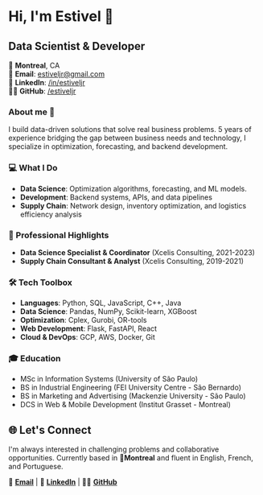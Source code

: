 # Hi, I'm Estivel 👋
## Data Scientist & Developer

📍 **Montreal**, CA \
📧 **Email**: [estiveljr@gmail.com](estiveljr@gmail.com) \
🔗 **LinkedIn**: [/in/estiveljr](http://www.linkedin.com/in/estiveljr) \
👨‍💻 **GitHub**: [/estiveljr](http://www.github.com/estiveljr)


### About me 📖
I build data-driven solutions that solve real business problems. 5 years of experience bridging the gap between business needs and technology, I specialize in optimization, forecasting, and backend development.

### 💻 What I Do

- **Data Science**: Optimization algorithms, forecasting, and ML models.
- **Development**: Backend systems, APIs, and data pipelines
- **Supply Chain**: Network design, inventory optimization, and logistics efficiency analysis

### 🌟 Professional Highlights 

- **Data Science Specialist & Coordinator** (Xcelis Consulting, 2021-2023)
- **Supply Chain Consultant & Analyst** (Xcelis Consulting, 2019-2021)

### 🛠️ Tech Toolbox

- **Languages**: Python, SQL, JavaScript, C++, Java
- **Data Science**: Pandas, NumPy, Scikit-learn, XGBoost
- **Optimization**: Cplex, Gurobi, OR-tools
- **Web Development**: Flask, FastAPI, React
- **Cloud & DevOps**: GCP, AWS, Docker, Git

### 🎓 Education

- MSc in Information Systems (University of São Paulo)
- BS in Industrial Engineering (FEI University Centre - São Bernardo)
- BS in Marketing and Advertising (Mackenzie University - São Paulo)
- DCS in Web & Mobile Development (Institut Grasset - Montreal)

## 🌐 Let's Connect

I'm always interested in challenging problems and collaborative opportunities. Currently based in 📍**Montreal** and fluent in English, French, and Portuguese.

📧 [**Email**](estiveljr@gmail.com) |
🔗 [**LinkedIn**](http://www.linkedin.com/in/estiveljr) |
👨‍💻 [**GitHub**](http://www.github.com/estiveljr)
